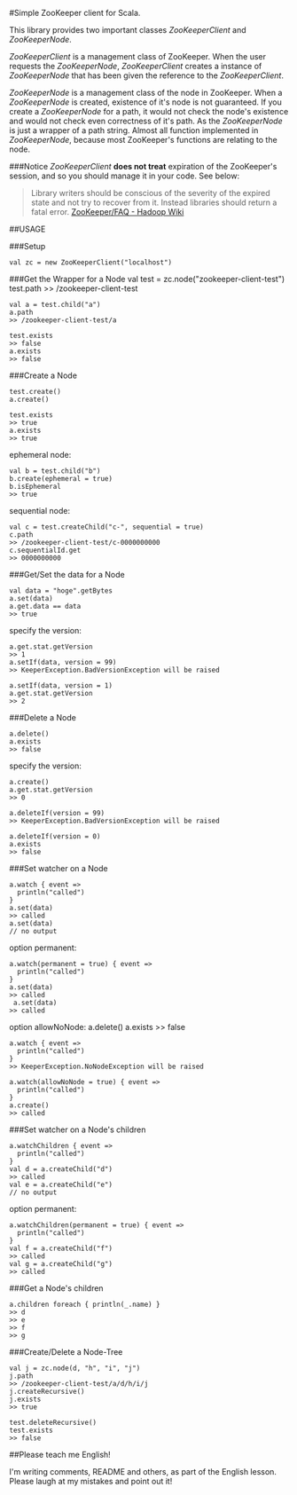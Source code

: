 #Simple ZooKeeper client for Scala.

This library provides two important classes *ZooKeeperClient* and *ZooKeeperNode*.

*ZooKeeperClient* is a management class of ZooKeeper. When the user requests
the *ZooKeeperNode*, *ZooKeeperClient* creates a instance of *ZooKeeperNode*
that has been given the reference to the *ZooKeeperClient*.

*ZooKeeperNode* is a management class of the node in ZooKeeper.
When a *ZooKeeperNode* is created, existence of it's node is not guaranteed.
If you create a *ZooKeeperNode* for a path,
it would not check the node's existence and would not check even correctness of it's path.
As the *ZooKeeperNode* is just a wrapper of a path string.
Almost all function implemented in *ZooKeeperNode*, because most
ZooKeeper's functions are relating to the node.

###Notice
*ZooKeeperClient* **does not treat** expiration of the ZooKeeper's session,
and so you should manage it in your code. See below:

> Library writers should be conscious of the severity of the expired state
and not try to recover from it. Instead libraries should return a fatal error.
[ZooKeeper/FAQ - Hadoop Wiki](http://wiki.apache.org/hadoop/ZooKeeper/FAQ "ZooKeeper/FAQ - Hadoop Wiki")

##USAGE

###Setup

    val zc = new ZooKeeperClient("localhost")
    
###Get the Wrapper for a Node
    val test = zc.node("zookeeper-client-test")
    test.path
    >> /zookeeper-client-test
    
    val a = test.child("a")
    a.path
    >> /zookeeper-client-test/a
    
    test.exists
    >> false
    a.exists
    >> false

###Create a Node

    test.create()
    a.create()
    
    test.exists
    >> true
    a.exists
    >> true
    
ephemeral node:

    val b = test.child("b")
    b.create(ephemeral = true)
    b.isEphemeral
    >> true
    
sequential node:

    val c = test.createChild("c-", sequential = true)
    c.path
    >> /zookeeper-client-test/c-0000000000
    c.sequentialId.get
    >> 0000000000
     
###Get/Set the data for a Node

    val data = "hoge".getBytes
    a.set(data)
    a.get.data == data
    >> true

specify the version:

    a.get.stat.getVersion
    >> 1
    a.setIf(data, version = 99)
    >> KeeperException.BadVersionException will be raised

    a.setIf(data, version = 1)
    a.get.stat.getVersion
    >> 2

###Delete a Node

    a.delete()
    a.exists
    >> false

specify the version:

    a.create()
    a.get.stat.getVersion
    >> 0

    a.deleteIf(version = 99)
    >> KeeperException.BadVersionException will be raised

    a.deleteIf(version = 0)
    a.exists
    >> false
     
###Set watcher on a Node

    a.watch { event =>
      println("called")
    }
    a.set(data)
    >> called
    a.set(data)
    // no output
    
option permanent:

    a.watch(permanent = true) { event =>
      println("called")
    }
    a.set(data)
    >> called
     a.set(data)
    >> called

option allowNoNode:
    a.delete()
    a.exists
    >> false

    a.watch { event =>
      println("called")
    }
    >> KeeperException.NoNodeException will be raised

    a.watch(allowNoNode = true) { event =>
      println("called")
    }
    a.create()
    >> called


###Set watcher on a Node's children

    a.watchChildren { event =>
      println("called")
    }
    val d = a.createChild("d")
    >> called
    val e = a.createChild("e")
    // no output
    
option permanent:

    a.watchChildren(permanent = true) { event =>
      println("called")
    }
    val f = a.createChild("f")
    >> called
    val g = a.createChild("g")
    >> called

###Get a Node's children

    a.children foreach { println(_.name) }
    >> d
    >> e
    >> f
    >> g

###Create/Delete a Node-Tree

    val j = zc.node(d, "h", "i", "j")
    j.path
    >> /zookeeper-client-test/a/d/h/i/j
    j.createRecursive()
    j.exists
    >> true

    test.deleteRecursive()
    test.exists
    >> false


##Please teach me English!

I'm writing comments, README and others, as part of the English lesson.
Please laugh at my mistakes and point out it!
